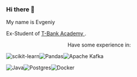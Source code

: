 ### Hi there 👋

My name is Evgeniy

Ex-Student of <a href="https://fintech.tinkoff.ru/academy/"   target="_blank">
        T-Bank Academy
    </a>.

<p style="text-align: center;">Have some experience in:</p> 

![scikit-learn](https://img.shields.io/badge/scikit--learn-%23F7931E.svg?style=for-the-badge&logo=scikit-learn&logoColor=white)![Pandas](https://img.shields.io/badge/pandas-%23150458.svg?style=for-the-badge&logo=pandas&logoColor=white)![Apache Kafka](https://img.shields.io/badge/Apache%20Kafka-000?style=for-the-badge&logo=apachekafka) 

![Java](https://ziadoua.github.io/m3-Markdown-Badges/badges/Java/java1.svg)![Postgres](https://ziadoua.github.io/m3-Markdown-Badges/badges/PostgreSQL/postgresql1.svg)![Docker](https://ziadoua.github.io/m3-Markdown-Badges/badges/Docker/docker1.svg)
